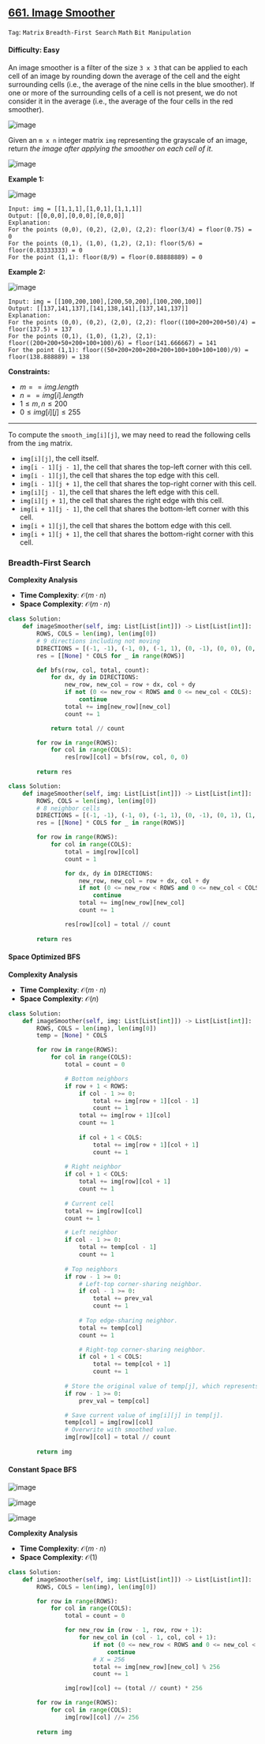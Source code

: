 ## [661. Image Smoother](https://leetcode.com/problems/image-smoother)

```Tag```: ```Matrix``` ```Breadth-First Search``` ```Math``` ```Bit Manipulation```

#### Difficulty: Easy

An image smoother is a filter of the size ```3 x 3``` that can be applied to each cell of an image by rounding down the average of the cell and the eight surrounding cells (i.e., the average of the nine cells in the blue smoother). If one or more of the surrounding cells of a cell is not present, we do not consider it in the average (i.e., the average of the four cells in the red smoother).

![image](https://assets.leetcode.com/uploads/2021/05/03/smoother-grid.jpg)

Given an ```m x n``` integer matrix ```img``` representing the grayscale of an image, return _the image after applying the smoother on each cell of it_.

![image](https://github.com/quananhle/Python/assets/35042430/8da342ad-8d18-4d6b-a03a-d9d641502c16)

__Example 1:__

![image](https://assets.leetcode.com/uploads/2021/05/03/smooth-grid.jpg)
```
Input: img = [[1,1,1],[1,0,1],[1,1,1]]
Output: [[0,0,0],[0,0,0],[0,0,0]]
Explanation:
For the points (0,0), (0,2), (2,0), (2,2): floor(3/4) = floor(0.75) = 0
For the points (0,1), (1,0), (1,2), (2,1): floor(5/6) = floor(0.83333333) = 0
For the point (1,1): floor(8/9) = floor(0.88888889) = 0
```

__Example 2:__

![image](https://assets.leetcode.com/uploads/2021/05/03/smooth2-grid.jpg)
```
Input: img = [[100,200,100],[200,50,200],[100,200,100]]
Output: [[137,141,137],[141,138,141],[137,141,137]]
Explanation:
For the points (0,0), (0,2), (2,0), (2,2): floor((100+200+200+50)/4) = floor(137.5) = 137
For the points (0,1), (1,0), (1,2), (2,1): floor((200+200+50+200+100+100)/6) = floor(141.666667) = 141
For the point (1,1): floor((50+200+200+200+200+100+100+100+100)/9) = floor(138.888889) = 138
```

__Constraints:__

- $m == img.length$
- $n == img[i].length$
- $1 \le m, n \le 200$
- $0 \le img[i][j] \le 255$

---

To compute the ```smooth_img[i][j]```, we may need to read the following cells from the ```img``` matrix.

- ```img[i][j]```, the cell itself.
- ```img[i - 1][j - 1]```, the cell that shares the top-left corner with this cell.
- ```img[i - 1][j]```, the cell that shares the top edge with this cell.
- ```img[i - 1][j + 1]```, the cell that shares the top-right corner with this cell.
- ```img[i][j - 1]```, the cell that shares the left edge with this cell.
- ```img[i][j + 1]```, the cell that shares the right edge with this cell.
- ```img[i + 1][j - 1]```, the cell that shares the bottom-left corner with this cell.
- ```img[i + 1][j]```, the cell that shares the bottom edge with this cell.
- ```img[i + 1][j + 1]```, the cell that shares the bottom-right corner with this cell.


### Breadth-First Search

__Complexity Analysis__

- __Time Complexity__: $\mathcal{O}(m \cdot n)$
- __Space Complexity__: $\mathcal{O}(m \cdot n)$

```Python
class Solution:
    def imageSmoother(self, img: List[List[int]]) -> List[List[int]]:
        ROWS, COLS = len(img), len(img[0])
        # 9 directions including not moving
        DIRECTIONS = [(-1, -1), (-1, 0), (-1, 1), (0, -1), (0, 0), (0, 1), (1, -1), (1, 0), (1, 1)]
        res = [[None] * COLS for _ in range(ROWS)]

        def bfs(row, col, total, count):
            for dx, dy in DIRECTIONS:
                new_row, new_col = row + dx, col + dy
                if not (0 <= new_row < ROWS and 0 <= new_col < COLS):
                    continue
                total += img[new_row][new_col]
                count += 1

            return total // count

        for row in range(ROWS):
            for col in range(COLS):
                res[row][col] = bfs(row, col, 0, 0)
        
        return res
```

```Python
class Solution:
    def imageSmoother(self, img: List[List[int]]) -> List[List[int]]:
        ROWS, COLS = len(img), len(img[0])
        # 8 neighbor cells
        DIRECTIONS = [(-1, -1), (-1, 0), (-1, 1), (0, -1), (0, 1), (1, -1), (1, 0), (1, 1)]
        res = [[None] * COLS for _ in range(ROWS)]

        for row in range(ROWS):
            for col in range(COLS):
                total = img[row][col]
                count = 1

                for dx, dy in DIRECTIONS:
                    new_row, new_col = row + dx, col + dy
                    if not (0 <= new_row < ROWS and 0 <= new_col < COLS):
                        continue
                    total += img[new_row][new_col]
                    count += 1

                res[row][col] = total // count
        
        return res
```

#### Space Optimized BFS

__Complexity Analysis__

- __Time Complexity__: $\mathcal{O}(m \cdot n)$
- __Space Complexity__: $\mathcal{O}(n)$

```Python
class Solution:
    def imageSmoother(self, img: List[List[int]]) -> List[List[int]]:
        ROWS, COLS = len(img), len(img[0])
        temp = [None] * COLS

        for row in range(ROWS):
            for col in range(COLS):
                total = count = 0

                # Bottom neighbors
                if row + 1 < ROWS:
                    if col - 1 >= 0:
                        total += img[row + 1][col - 1]
                        count += 1
                    total += img[row + 1][col]
                    count += 1
                    
                    if col + 1 < COLS:
                        total += img[row + 1][col + 1]
                        count += 1
                
                # Right neighbor
                if col + 1 < COLS:
                    total += img[row][col + 1]
                    count += 1
                
                # Current cell
                total += img[row][col]
                count += 1

                # Left neighbor
                if col - 1 >= 0:
                    total += temp[col - 1]
                    count += 1
                
                # Top neighbors
                if row - 1 >= 0:
                    # Left-top corner-sharing neighbor.
                    if col - 1 >= 0:
                        total += prev_val
                        count += 1
                    
                    # Top edge-sharing neighbor.
                    total += temp[col]
                    count += 1

                    # Right-top corner-sharing neighbor.
                    if col + 1 < COLS:
                        total += temp[col + 1]
                        count += 1
                
                # Store the original value of temp[j], which represents original value of img[i - 1][j].
                if row - 1 >= 0:
                    prev_val = temp[col]

                # Save current value of img[i][j] in temp[j].
                temp[col] = img[row][col]
                # Overwrite with smoothed value.
                img[row][col] = total // count
            
        return img
```

#### Constant Space BFS

![image](https://github.com/quananhle/Python/assets/35042430/35c26591-98d4-4c82-815d-d367da71ae83)

![image](https://github.com/quananhle/Python/assets/35042430/6197b921-5b9e-4589-b9f8-9e3e63c7db3d)

![image](https://github.com/quananhle/Python/assets/35042430/5a57cc0c-2ffa-4e86-9dd7-71df560d8e4d)

__Complexity Analysis__

- __Time Complexity__: $\mathcal{O}(m \cdot n)$
- __Space Complexity__: $\mathcal{O}(1)$

```Python
class Solution:
    def imageSmoother(self, img: List[List[int]]) -> List[List[int]]:
        ROWS, COLS = len(img), len(img[0])

        for row in range(ROWS):
            for col in range(COLS):
                total = count = 0

                for new_row in (row - 1, row, row + 1):
                    for new_col in (col - 1, col, col + 1): 
                        if not (0 <= new_row < ROWS and 0 <= new_col < COLS):
                            continue
                        # X = 256
                        total += img[new_row][new_col] % 256            # r
                        count += 1

                img[row][col] += (total // count) * 256                 # Y

        for row in range(ROWS):
            for col in range(COLS):
                img[row][col] //= 256                                   # p
            
        return img
```
